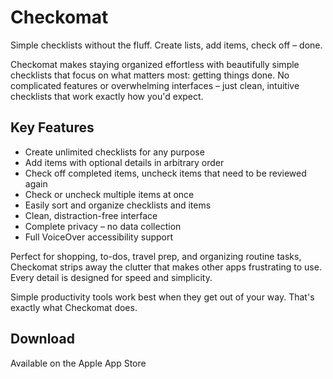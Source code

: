 # Checkomat

Simple checklists without the fluff. Create lists, add items, check off – done.

Checkomat makes staying organized effortless with beautifully simple checklists that focus on what matters most: getting things done. No complicated features or overwhelming interfaces – just clean, intuitive checklists that work exactly how you'd expect.

## Key Features

- Create unlimited checklists for any purpose
- Add items with optional details in arbitrary order
- Check off completed items, uncheck items that need to be reviewed again
- Check or uncheck multiple items at once
- Easily sort and organize checklists and items
- Clean, distraction-free interface
- Complete privacy – no data collection
- Full VoiceOver accessibility support

Perfect for shopping, to-dos, travel prep, and organizing routine tasks, Checkomat strips away the clutter that makes other apps frustrating to use. Every detail is designed for speed and simplicity.

Simple productivity tools work best when they get out of your way. That's exactly what Checkomat does.

## Download

Available on the Apple App Store
